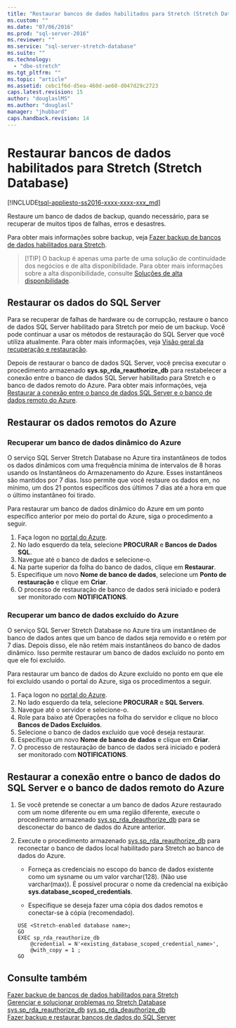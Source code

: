 ```yaml
---
title: "Restaurar bancos de dados habilitados para Stretch (Stretch Database) | Microsoft Docs"
ms.custom: ""
ms.date: "07/06/2016"
ms.prod: "sql-server-2016"
ms.reviewer: ""
ms.service: "sql-server-stretch-database"
ms.suite: ""
ms.technology: 
  - "dbe-stretch"
ms.tgt_pltfrm: ""
ms.topic: "article"
ms.assetid: cebc1f6d-d5ea-460d-ae60-d047d29c2723
caps.latest.revision: 15
author: "douglaslMS"
ms.author: "douglasl"
manager: "jhubbard"
caps.handback.revision: 14
---
```

# Restaurar bancos de dados habilitados para Stretch (Stretch Database)
[!INCLUDE[tsql-appliesto-ss2016-xxxx-xxxx-xxx_md](../../includes/tsql-appliesto-ss2016-xxxx-xxxx-xxx-md.md)]

  Restaure um banco de dados de backup, quando necessário, para se recuperar de muitos tipos de falhas, erros e desastres.
  
  Para obter mais informações sobre backup, veja [Fazer backup de bancos de dados habilitados para Stretch](../../sql-server/stretch-database/backup-stretch-enabled-databases-stretch-database.md).

> [!TIP] O backup é apenas uma parte de uma solução de continuidade dos negócios e de alta disponibilidade. Para obter mais informações sobre a alta disponibilidade, consulte [Soluções de alta disponibilidade](../../sql-server/failover-clusters/high-availability-solutions-sql-server.md).

## Restaurar os dados do SQL Server
Para se recuperar de falhas de hardware ou de corrupção, restaure o banco de dados SQL Server habilitado para Stretch por meio de um backup. Você pode continuar a usar os métodos de restauração do SQL Server que você utiliza atualmente. Para obter mais informações, veja [Visão geral da recuperação e restauração](../../relational-databases/backup-restore/restore-and-recovery-overview-sql-server.md).

Depois de restaurar o banco de dados SQL Server, você precisa executar o procedimento armazenado **sys.sp_rda_reauthorize_db** para restabelecer a conexão entre o banco de dados SQL Server habilitado para Stretch e o banco de dados remoto do Azure. Para obter mais informações, veja [Restaurar a conexão entre o banco de dados SQL Server e o banco de dados remoto do Azure](#reconnect).

## Restaurar os dados remotos do Azure

### Recuperar um banco de dados dinâmico do Azure
O serviço SQL Server Stretch Database no Azure tira instantâneos de todos os dados dinâmicos com uma frequência mínima de intervalos de 8 horas usando os Instantâneos do Armazenamento do Azure. Esses instantâneos são mantidos por 7 dias. Isso permite que você restaure os dados em, no mínimo, um dos 21 pontos específicos dos últimos 7 dias até a hora em que o último instantâneo foi tirado.

Para restaurar um banco de dados dinâmico do Azure em um ponto específico anterior por meio do portal do Azure, siga o procedimento a seguir.

1. Faça logon no [portal do Azure][].
2. No lado esquerdo da tela, selecione **PROCURAR** e **Bancos de Dados SQL**.
3. Navegue até o banco de dados e selecione-o.
4. Na parte superior da folha do banco de dados, clique em **Restaurar**.
5. Especifique um novo **Nome de banco de dados**, selecione um **Ponto de restauração** e clique em **Criar**.
6. O processo de restauração de banco de dados será iniciado e poderá ser monitorado com **NOTIFICATIONS**.

### Recuperar um banco de dados excluído do Azure
O serviço SQL Server Stretch Database no Azure tira um instantâneo de banco de dados antes que um banco de dados seja removido e o retém por 7 dias. Depois disso, ele não retém mais instantâneos do banco de dados dinâmico. Isso permite restaurar um banco de dados excluído no ponto em que ele foi excluído.

Para restaurar um banco de dados do Azure excluído no ponto em que ele foi excluído usando o portal do Azure, siga os procedimentos a seguir.

1. Faça logon no [portal do Azure][].
2. No lado esquerdo da tela, selecione **PROCURAR** e **SQL Servers**.
3. Navegue até o servidor e selecione-o.
4. Role para baixo até Operações na folha do servidor e clique no bloco **Bancos de Dados Excluídos**.
5. Selecione o banco de dados excluído que você deseja restaurar.
5. Especifique um novo **Nome de banco de dados** e clique em **Criar**.
6. O processo de restauração de banco de dados será iniciado e poderá ser monitorado com **NOTIFICATIONS**.

## <a name="reconnect"></a>Restaurar a conexão entre o banco de dados do SQL Server e o banco de dados remoto do Azure

1.  Se você pretende se conectar a um banco de dados Azure restaurado com um nome diferente ou em uma região diferente, execute o procedimento armazenado [sys.sp_rda_deauthorize_db](../../relational-databases/system-stored-procedures/sys-sp-rda-deauthorize-db-transact-sql.md) para se desconectar do banco de dados do Azure anterior.  
  
2.  Execute o procedimento armazenado [sys.sp_rda_reauthorize_db](../../relational-databases/system-stored-procedures/sys-sp-rda-reauthorize-db-transact-sql.md) para reconectar o banco de dados local habilitado para Stretch ao banco de dados do Azure.  
  
    -   Forneça as credenciais no escopo do banco de dados existente como um sysname ou um valor varchar(128). (Não use varchar(max)). É possível procurar o nome da credencial na exibição **sys.database_scoped_credentials**.  
  
    -   Especifique se deseja fazer uma cópia dos dados remotos e conectar-se à cópia (recomendado).  
  
    ```tsql  
    USE <Stretch-enabled database name>;
    GO
    EXEC sp_rda_reauthorize_db
        @credential = N'<existing_database_scoped_credential_name>',
        @with_copy = 1 ;  
    GO  
    ```  
    
  ## Consulte também  
 [Fazer backup de bancos de dados habilitados para Stretch](../../sql-server/stretch-database/backup-stretch-enabled-databases-stretch-database.md)  
 [Gerenciar e solucionar problemas no Stretch Database](../../sql-server/stretch-database/manage-and-troubleshoot-stretch-database.md)   
 [sys.sp_rda_reauthorize_db](../../relational-databases/system-stored-procedures/sys-sp-rda-reauthorize-db-transact-sql.md) 
 [sys.sp_rda_deauthorize_db](../../relational-databases/system-stored-procedures/sys-sp-rda-deauthorize-db-transact-sql.md)  
 [Fazer backup e restaurar bancos de dados do SQL Server](../../relational-databases/backup-restore/back-up-and-restore-of-sql-server-databases.md)  
 
 [Portal do Azure]: https://portal.azure.com/
 